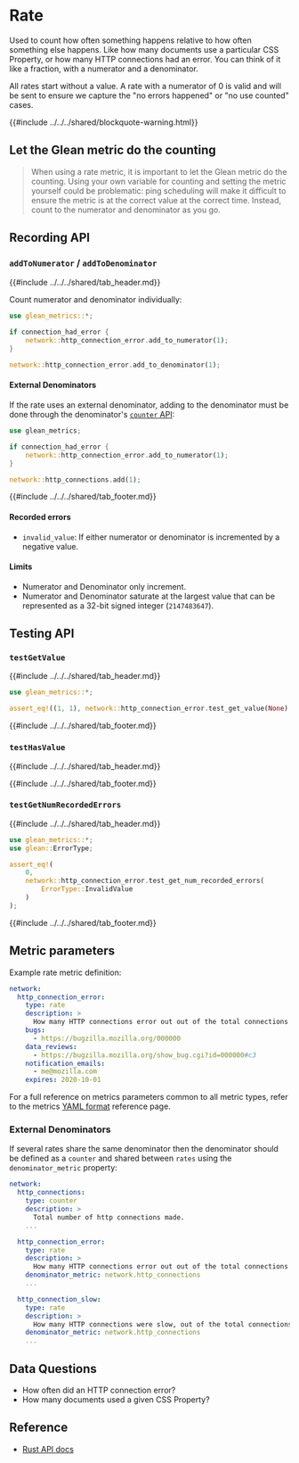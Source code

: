 # Rate

Used to count how often something happens relative to how often something else happens.
Like how many documents use a particular CSS Property,
or how many HTTP connections had an error.
You can think of it like a fraction, with a numerator and a denominator.

All rates start without a value.
A rate with a numerator of 0 is valid and will be sent to ensure we capture the
"no errors happened" or "no use counted" cases.

{{#include ../../../shared/blockquote-warning.html}}

## Let the Glean metric do the counting

> When using a rate metric, it is important to let the Glean metric do the counting.
> Using your own variable for counting and setting the metric yourself could be problematic:
> ping scheduling will make it difficult to ensure the metric is at the correct value at the correct time.
> Instead, count to the numerator and denominator as you go.

## Recording API

### `addToNumerator` / `addToDenominator`

{{#include ../../../shared/tab_header.md}}
<div data-lang="Kotlin" class="tab"></div>
<div data-lang="Java" class="tab"></div>
<div data-lang="Swift" class="tab"></div>
<div data-lang="Python" class="tab"></div>
<div data-lang="Rust" class="tab">

Count numerator and denominator individually:

```Rust
use glean_metrics::*;

if connection_had_error {
    network::http_connection_error.add_to_numerator(1);
}

network::http_connection_error.add_to_denominator(1);
```

#### External Denominators

If the rate uses an external denominator,
adding to the denominator must be done through the denominator's
[`counter` API](./counter.md#recording-api):

```Rust
use glean_metrics;

if connection_had_error {
    network::http_connection_error.add_to_numerator(1);
}

network::http_connections.add(1);
```

</div>
<div data-lang="Javascript" class="tab"></div>
<div data-lang="Firefox Desktop" class="tab"></div>
{{#include ../../../shared/tab_footer.md}}

#### Recorded errors

* `invalid_value`: If either numerator or denominator is incremented by a negative value.

#### Limits

* Numerator and Denominator only increment.
* Numerator and Denominator saturate at the largest value that can be represented as a 32-bit signed integer (`2147483647`).

## Testing API

### `testGetValue`

{{#include ../../../shared/tab_header.md}}
<div data-lang="Kotlin" class="tab"></div>
<div data-lang="Java" class="tab"></div>
<div data-lang="Swift" class="tab"></div>
<div data-lang="Python" class="tab"></div>
<div data-lang="Rust" class="tab">

```Rust
use glean_metrics::*;

assert_eq!((1, 1), network::http_connection_error.test_get_value(None).unwrap());
```

</div>
<div data-lang="Javascript" class="tab"></div>
<div data-lang="Firefox Desktop" class="tab"></div>
{{#include ../../../shared/tab_footer.md}}

### `testHasValue`

{{#include ../../../shared/tab_header.md}}
<div data-lang="Kotlin" class="tab"></div>
<div data-lang="Java" class="tab"></div>
<div data-lang="Swift" class="tab"></div>
<div data-lang="Python" class="tab"></div>
<div data-lang="Rust" class="tab"></div>
<div data-lang="Javascript" class="tab"></div>
<div data-lang="Firefox Desktop" class="tab"></div>
{{#include ../../../shared/tab_footer.md}}

### `testGetNumRecordedErrors`

{{#include ../../../shared/tab_header.md}}
<div data-lang="Kotlin" class="tab"></div>
<div data-lang="Java" class="tab"></div>
<div data-lang="Swift" class="tab"></div>
<div data-lang="Python" class="tab"></div>
<div data-lang="Rust" class="tab">

```Rust
use glean_metrics::*;
use glean::ErrorType;

assert_eq!(
    0,
    network::http_connection_error.test_get_num_recorded_errors(
        ErrorType::InvalidValue
    )
);
```

</div>
<div data-lang="Javascript" class="tab"></div>
<div data-lang="Firefox Desktop" class="tab"></div>
{{#include ../../../shared/tab_footer.md}}

## Metric parameters

Example rate metric definition:

```YAML
network:
  http_connection_error:
    type: rate
    description: >
      How many HTTP connections error out out of the total connections made.
    bugs:
      - https://bugzilla.mozilla.org/000000
    data_reviews:
      - https://bugzilla.mozilla.org/show_bug.cgi?id=000000#c3
    notification_emails:
      - me@mozilla.com
    expires: 2020-10-01
```

For a full reference on metrics parameters common to all metric types,
refer to the metrics [YAML format](../yaml/index.md) reference page.

### External Denominators

If several rates share the same denominator
then the denominator should be defined as a `counter` and shared between
`rates` using the `denominator_metric` property:

```YAML
network:
  http_connections:
    type: counter
    description: >
      Total number of http connections made.
    ...

  http_connection_error:
    type: rate
    description: >
      How many HTTP connections error out out of the total connections made.
    denominator_metric: network.http_connections
    ...

  http_connection_slow:
    type: rate
    description: >
      How many HTTP connections were slow, out of the total connections made.
    denominator_metric: network.http_connections
    ...
```

## Data Questions

* How often did an HTTP connection error?
* How many documents used a given CSS Property?

## Reference

* [Rust API docs](../../../docs/glean/private/rate/struct.RateMetric.html)
